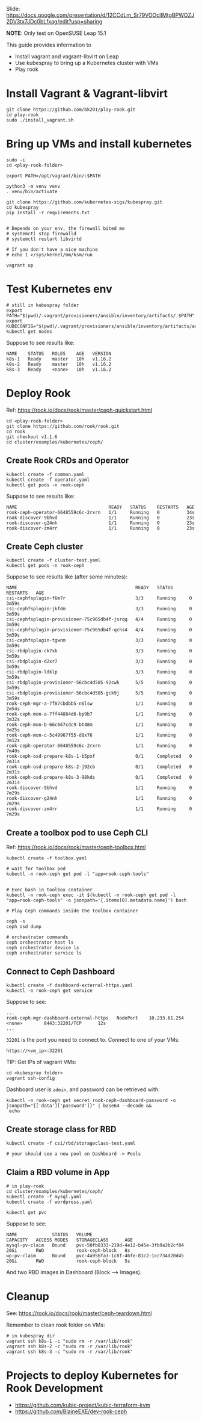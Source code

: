
Slide: https://docs.google.com/presentation/d/12CCdLm_Sr79VOOclIMtgBPWOZJ2DV3tx7JDc0bLfxag/edit?usp=sharing

**NOTE**: Only test on OpenSUSE Leap 15.1

This guide provides information to
* Install vagrant and vagrant-libvirt on Leap
* Use kubespray to bring up a Kubernetes cluster with VMs
* Play rook

# Install Vagrant & Vagrant-libvirt

```
git clone https://github.com/bk201/play-rook.git
cd play-rook
sudo ./install_vagrant.sh
```

# Bring up VMs and install kubernetes

```
sudo -i
cd <play-rook-folder>

export PATH=/opt/vagrant/bin/:$PATH

python3 -m venv venv
. venv/bin/activate

git clone https://github.com/kubernetes-sigs/kubespray.git
cd kubespray
pip install -r requirements.txt


# Depends on your env, the firewall bited me
# systemctl stop firewalld
# systemctl restart libvirtd

# If you don't have a nice machine
# echo 1 >/sys/kernel/mm/ksm/run

vagrant up
```

# Test Kubernetes env

```
# still in kubespray folder
export PATH="$(pwd)/.vagrant/provisioners/ansible/inventory/artifacts/:$PATH"
export KUBECONFIG="$(pwd)/.vagrant/provisioners/ansible/inventory/artifacts/admin.conf"
kubectl get nodes
```

Suppose to see results like:
```
NAME    STATUS   ROLES    AGE   VERSION
k8s-1   Ready    master   10h   v1.16.2
k8s-2   Ready    master   10h   v1.16.2
k8s-3   Ready    <none>   10h   v1.16.2
```

# Deploy Rook

Ref: https://rook.io/docs/rook/master/ceph-quickstart.html

```
cd <play-rook-folder>
git clone https://github.com/rook/rook.git
cd rook
git checkout v1.1.6
cd cluster/examples/kubernetes/ceph/
```

## Create Rook CRDs and Operator

```
kubectl create -f common.yaml 
kubectl create -f operator.yaml
kubectl get pods -n rook-ceph
```

Suppose to see results like:

```
NAME                                  READY   STATUS    RESTARTS   AGE
rook-ceph-operator-6648559c6c-2rxrn   1/1     Running   0          34s
rook-discover-9bhvd                   1/1     Running   0          23s
rook-discover-g24nh                   1/1     Running   0          23s
rook-discover-zm4rr                   1/1     Running   0          23s
```

## Create Ceph cluster

```
kubectl create -f cluster-test.yaml
kubectl get pods -n rook-ceph
```

Suppose to see results like (after some minutes):
```
NAME                                            READY   STATUS      RESTARTS   AGE
csi-cephfsplugin-f6m7r                          3/3     Running     0          3m59s
csi-cephfsplugin-jkfdm                          3/3     Running     0          3m59s
csi-cephfsplugin-provisioner-75c965db4f-jsrqq   4/4     Running     0          3m59s
csi-cephfsplugin-provisioner-75c965db4f-qchs4   4/4     Running     0          3m59s
csi-cephfsplugin-tgwnm                          3/3     Running     0          3m59s
csi-rbdplugin-ck7xk                             3/3     Running     0          3m59s
csi-rbdplugin-d2xr7                             3/3     Running     0          3m59s
csi-rbdplugin-ldklp                             3/3     Running     0          3m59s
csi-rbdplugin-provisioner-56cbc4d585-92cwk      5/5     Running     0          3m59s
csi-rbdplugin-provisioner-56cbc4d585-gck9j      5/5     Running     0          3m59s
rook-ceph-mgr-a-7f87cbdbb5-n6lsw                1/1     Running     0          2m54s
rook-ceph-mon-a-7ff44884d6-bp9b7                1/1     Running     0          3m32s
rook-ceph-mon-b-66c667cdc9-bt48m                1/1     Running     0          3m25s
rook-ceph-mon-c-5c49967f55-d8x76                1/1     Running     0          3m12s
rook-ceph-operator-6648559c6c-2rxrn             1/1     Running     0          7m40s
rook-ceph-osd-prepare-k8s-1-b5pxf               0/1     Completed   0          2m31s
rook-ceph-osd-prepare-k8s-2-j92cb               0/1     Completed   0          2m31s
rook-ceph-osd-prepare-k8s-3-98kds               0/1     Completed   0          2m31s
rook-discover-9bhvd                             1/1     Running     0          7m29s
rook-discover-g24nh                             1/1     Running     0          7m29s
rook-discover-zm4rr                             1/1     Running     0          7m29s

```

## Create a toolbox pod to use Ceph CLI

Ref: https://rook.io/docs/rook/master/ceph-toolbox.html

```
kubectl create -f toolbox.yaml

# wait for toolbox pod
kubectl -n rook-ceph get pod -l "app=rook-ceph-tools"


# Exec bash in toolbox container 
kubectl -n rook-ceph exec -it $(kubectl -n rook-ceph get pod -l "app=rook-ceph-tools" -o jsonpath='{.items[0].metadata.name}') bash

# Play Ceph commands inside the toolbox container

ceph -s 
ceph osd dump

# orchestrator commands
ceph orchestrator host ls
ceph orchestrator device ls
ceph orchestrator service ls
```

## Connect to Ceph Dashboard

```
kubectl create -f dashboard-external-https.yaml
kubectl -n rook-ceph get service
```

Suppose to see:
```
...
rook-ceph-mgr-dashboard-external-https   NodePort    10.233.61.254   <none>        8443:32201/TCP      12s
...
```

`32201` is the port you need to connect to. Connect to one of your VMs:

```
https://<vm_ip>:32201
```

TIP: Get IPs of vagrant VMs:
```
cd <kubespray folder>
vagrant ssh-config
```

Dashboard user is `admin`, and password can be retrieved with:
```
kubectl -n rook-ceph get secret rook-ceph-dashboard-password -o jsonpath="{['data']['password']}" | base64 --decode &&
 echo
```

## Create storage class for RBD

```
kubectl create -f csi/rbd/storageclass-test.yaml

# your should see a new pool on Dashboard -> Pools
```

## Claim a RBD volume in App

```
# in play-rook
cd cluster/examples/kubernetes/ceph/
kubectl create -f mysql.yaml
kubectl create -f wordpress.yaml

kubectl get pvc
```

Suppose to see:
```
NAME             STATUS   VOLUME                                     CAPACITY   ACCESS MODES   STORAGECLASS      AGE
mysql-pv-claim   Bound    pvc-50fb8333-219d-4e12-b45e-3fb9a3b2cf04   20Gi       RWO            rook-ceph-block   8s
wp-pv-claim      Bound    pvc-4a956fa3-1c8f-46fe-81c2-1cc734d20d45   20Gi       RWO            rook-ceph-block   5s
```

And two RBD images in Dashboard (Block --> Images).

# Cleanup

See: https://rook.io/docs/rook/master/ceph-teardown.html

Remember to clean rook folder on VMs:
```
# in kubespray dir
vagrant ssh k8s-1 -c "sudo rm -r /var/lib/rook"
vagrant ssh k8s-2 -c "sudo rm -r /var/lib/rook"
vagrant ssh k8s-3 -c "sudo rm -r /var/lib/rook"
```

#  Projects to deploy Kubernetes for Rook Development

- https://github.com/kubic-project/kubic-terraform-kvm
- https://github.com/BlaineEXE/dev-rook-ceph

